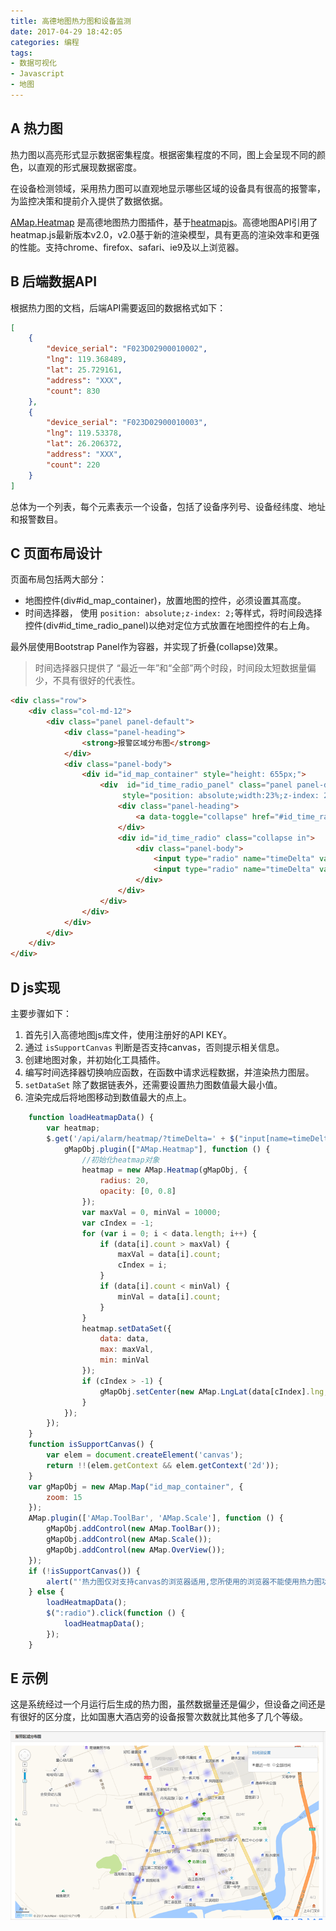 ```yaml
---
title: 高德地图热力图和设备监测
date: 2017-04-29 18:42:05
categories: 编程
tags:
- 数据可视化
- Javascript
- 地图
---
```


## A 热力图


热力图以高亮形式显示数据密集程度。根据密集程度的不同，图上会呈现不同的颜色，以直观的形式展现数据密度。

在设备检测领域，采用热力图可以直观地显示哪些区域的设备具有很高的报警率，为监控决策和提前介入提供了数据依据。

[AMap.Heatmap](http://lbs.amap.com/api/javascript-api/reference/layer/#m_AMap.Heatmap) 是高德地图热力图插件，基于[heatmapjs](https://www.patrick-wied.at/static/heatmapjs/)。高德地图API引用了heatmap.js最新版本v2.0，v2.0基于新的渲染模型，具有更高的渲染效率和更强的性能。支持chrome、firefox、safari、ie9及以上浏览器。

<!-- more -->

## B 后端数据API

根据热力图的文档，后端API需要返回的数据格式如下：

```json
[
    {
        "device_serial": "F023D02900010002",
        "lng": 119.368489,
        "lat": 25.729161,
        "address": "XXX",
        "count": 830
    },
    {
        "device_serial": "F023D02900010003",
        "lng": 119.53378,
        "lat": 26.206372,
        "address": "XXX",
        "count": 220
    }
]
```

总体为一个列表，每个元素表示一个设备，包括了设备序列号、设备经纬度、地址和报警数目。

## C 页面布局设计

页面布局包括两大部分：

- 地图控件(div#id_map_container)，放置地图的控件，必须设置其高度。
- 时间选择器， 使用 `position: absolute;z-index: 2;`等样式，将时间段选择控件(div#id_time_radio_panel)以绝对定位方式放置在地图控件的右上角。

最外层使用Bootstrap Panel作为容器，并实现了折叠(collapse)效果。

> 时间选择器只提供了 “最近一年”和“全部”两个时段，时间段太短数据量偏少，不具有很好的代表性。

```html
<div class="row">
    <div class="col-md-12">
        <div class="panel panel-default">
            <div class="panel-heading">
                <strong>报警区域分布图</strong>
            </div>
            <div class="panel-body">
                <div id="id_map_container" style="height: 655px;">
                    <div  id="id_time_radio_panel" class="panel panel-default"
                         style="position: absolute;width:23%;z-index: 2;top:5px;right: 5px;">
                        <div class="panel-heading">
                            <a data-toggle="collapse" href="#id_time_radio">时间段设置</a>
                        </div>
                        <div id="id_time_radio" class="collapse in">
                            <div class="panel-body">
                                <input type="radio" name="timeDelta" value="365d" checked/>最近一年&nbsp;
                                <input type="radio" name="timeDelta" value=""/>全部时间
                            </div>
                        </div>
                    </div>
                </div>
            </div>
        </div>
    </div>
</div>
```

## D js实现

主要步骤如下：

1. 首先引入高德地图js库文件，使用注册好的API KEY。
2. 通过 `isSupportCanvas` 判断是否支持canvas，否则提示相关信息。
3. 创建地图对象，并初始化工具插件。
4. 编写时间选择器切换响应函数，在函数中请求远程数据，并渲染热力图层。
5. `setDataSet` 除了数据链表外，还需要设置热力图数值最大最小值。
6. 渲染完成后将地图移动到数值最大的点上。

```javascript
    function loadHeatmapData() {
        var heatmap;
        $.get('/api/alarm/heatmap/?timeDelta=' + $("input[name=timeDelta]:checked").val(), function (data) {
            gMapObj.plugin(["AMap.Heatmap"], function () {
                //初始化heatmap对象
                heatmap = new AMap.Heatmap(gMapObj, {
                    radius: 20,
                    opacity: [0, 0.8]
                });
                var maxVal = 0, minVal = 10000;
                var cIndex = -1;
                for (var i = 0; i < data.length; i++) {
                    if (data[i].count > maxVal) {
                        maxVal = data[i].count;
                        cIndex = i;
                    }
                    if (data[i].count < minVal) {
                        minVal = data[i].count;
                    }
                }
                heatmap.setDataSet({
                    data: data,
                    max: maxVal,
                    min: minVal
                });
                if (cIndex > -1) {
                    gMapObj.setCenter(new AMap.LngLat(data[cIndex].lng, data[cIndex].lat));
                }
            });
        });
    }
    function isSupportCanvas() {
        var elem = document.createElement('canvas');
        return !!(elem.getContext && elem.getContext('2d'));
    }
    var gMapObj = new AMap.Map("id_map_container", {
        zoom: 15
    });
    AMap.plugin(['AMap.ToolBar', 'AMap.Scale'], function () {
        gMapObj.addControl(new AMap.ToolBar());
        gMapObj.addControl(new AMap.Scale());
        gMapObj.addControl(new AMap.OverView());
    });
    if (!isSupportCanvas()) {
        alert("'热力图仅对支持canvas的浏览器适用,您所使用的浏览器不能使用热力图功能,请换个浏览器试试");
    } else {
        loadHeatmapData();
        $(":radio").click(function () {
            loadHeatmapData();
        });
    }
```

## E 示例

这是系统经过一个月运行后生成的热力图，虽然数据量还是偏少，但设备之间还是有很好的区分度，比如国惠大酒店旁的设备报警次数就比其他多了几个等级。

![amap-heatmap](/images/amap-heatmap.png)
